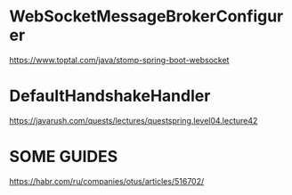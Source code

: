 # WebSocketMessageBrokerConfigurer
https://www.toptal.com/java/stomp-spring-boot-websocket
# DefaultHandshakeHandler
https://javarush.com/quests/lectures/questspring.level04.lecture42

# SOME GUIDES
https://habr.com/ru/companies/otus/articles/516702/
